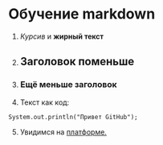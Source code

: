 # Обучение markdown
1. _Курсив_ и **жирный текст**
2. ## Заголовок поменьше
3. ### Ещё меньше заголовок
4. Текст как код:
``` 
System.out.println("Привет GitHub");
```
5. Увидимся на [платформе.](https://practicum.yandex.ru/profile/java-developer/ "Яндекс практикум")